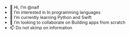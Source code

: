 - 👋 Hi, I’m @naif
- 👀 I’m interested in In programming languages 
- 🌱 I’m currently learning Python and Swift 
- 💞️ I’m looking to collaborate on Building apps from scratch 
- 📫 Do not skimp on information 

<!---
naif5576/naif5576 is a ✨ special ✨ repository because its `README.md` (this file) appears on your GitHub profile.
You can click the Preview link to take a look at your changes.
--->
